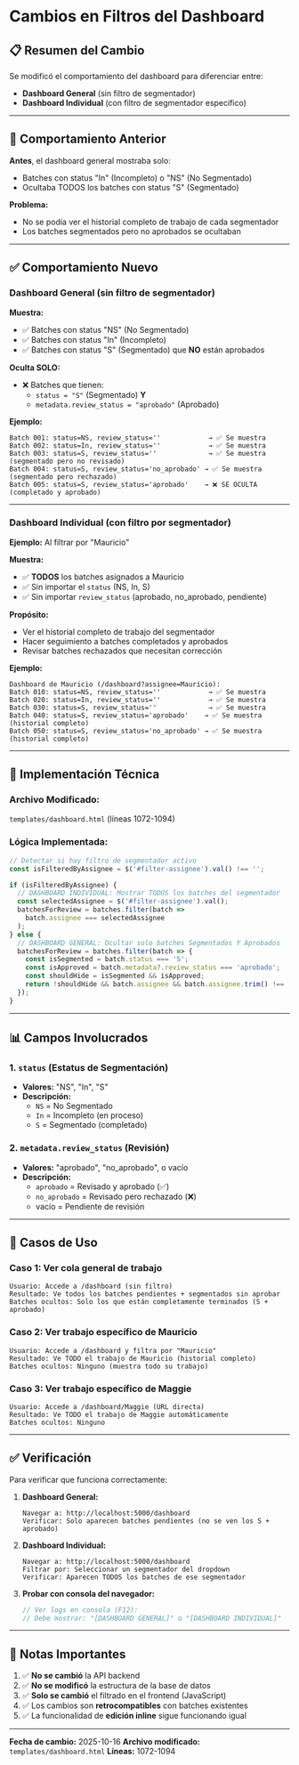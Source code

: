 # Cambios en Filtros del Dashboard

## 📋 Resumen del Cambio

Se modificó el comportamiento del dashboard para diferenciar entre:
- **Dashboard General** (sin filtro de segmentador)
- **Dashboard Individual** (con filtro de segmentador específico)

---

## 🎯 Comportamiento Anterior

**Antes**, el dashboard general mostraba solo:
- Batches con status "In" (Incompleto) o "NS" (No Segmentado)
- Ocultaba TODOS los batches con status "S" (Segmentado)

**Problema:**
- No se podía ver el historial completo de trabajo de cada segmentador
- Los batches segmentados pero no aprobados se ocultaban

---

## ✅ Comportamiento Nuevo

### Dashboard General (sin filtro de segmentador)

**Muestra:**
- ✅ Batches con status "NS" (No Segmentado)
- ✅ Batches con status "In" (Incompleto)
- ✅ Batches con status "S" (Segmentado) que **NO** están aprobados

**Oculta SOLO:**
- ❌ Batches que tienen:
  - `status = "S"` (Segmentado) **Y**
  - `metadata.review_status = "aprobado"` (Aprobado)

**Ejemplo:**
```
Batch 001: status=NS, review_status=''            → ✅ Se muestra
Batch 002: status=In, review_status=''            → ✅ Se muestra
Batch 003: status=S, review_status=''             → ✅ Se muestra (segmentado pero no revisado)
Batch 004: status=S, review_status='no_aprobado' → ✅ Se muestra (segmentado pero rechazado)
Batch 005: status=S, review_status='aprobado'    → ❌ SE OCULTA (completado y aprobado)
```

---

### Dashboard Individual (con filtro por segmentador)

**Ejemplo:** Al filtrar por "Mauricio"

**Muestra:**
- ✅ **TODOS** los batches asignados a Mauricio
- ✅ Sin importar el `status` (NS, In, S)
- ✅ Sin importar `review_status` (aprobado, no_aprobado, pendiente)

**Propósito:**
- Ver el historial completo de trabajo del segmentador
- Hacer seguimiento a batches completados y aprobados
- Revisar batches rechazados que necesitan corrección

**Ejemplo:**
```
Dashboard de Mauricio (/dashboard?assignee=Mauricio):
Batch 010: status=NS, review_status=''            → ✅ Se muestra
Batch 020: status=In, review_status=''            → ✅ Se muestra
Batch 030: status=S, review_status=''             → ✅ Se muestra
Batch 040: status=S, review_status='aprobado'    → ✅ Se muestra (historial completo)
Batch 050: status=S, review_status='no_aprobado' → ✅ Se muestra (historial completo)
```

---

## 🔧 Implementación Técnica

### Archivo Modificado:
`templates/dashboard.html` (líneas 1072-1094)

### Lógica Implementada:

```javascript
// Detectar si hay filtro de segmentador activo
const isFilteredByAssignee = $('#filter-assignee').val() !== '';

if (isFilteredByAssignee) {
  // DASHBOARD INDIVIDUAL: Mostrar TODOS los batches del segmentador
  const selectedAssignee = $('#filter-assignee').val();
  batchesForReview = batches.filter(batch =>
    batch.assignee === selectedAssignee
  );
} else {
  // DASHBOARD GENERAL: Ocultar solo batches Segmentados Y Aprobados
  batchesForReview = batches.filter(batch => {
    const isSegmented = batch.status === 'S';
    const isApproved = batch.metadata?.review_status === 'aprobado';
    const shouldHide = isSegmented && isApproved;
    return !shouldHide && batch.assignee && batch.assignee.trim() !== '';
  });
}
```

---

## 📊 Campos Involucrados

### 1. `status` (Estatus de Segmentación)
- **Valores:** "NS", "In", "S"
- **Descripción:**
  - `NS` = No Segmentado
  - `In` = Incompleto (en proceso)
  - `S` = Segmentado (completado)

### 2. `metadata.review_status` (Revisión)
- **Valores:** "aprobado", "no_aprobado", o vacío
- **Descripción:**
  - `aprobado` = Revisado y aprobado (✅)
  - `no_aprobado` = Revisado pero rechazado (❌)
  - vacío = Pendiente de revisión

---

## 🎯 Casos de Uso

### Caso 1: Ver cola general de trabajo
```
Usuario: Accede a /dashboard (sin filtro)
Resultado: Ve todos los batches pendientes + segmentados sin aprobar
Batches ocultos: Solo los que están completamente terminados (S + aprobado)
```

### Caso 2: Ver trabajo específico de Mauricio
```
Usuario: Accede a /dashboard y filtra por "Mauricio"
Resultado: Ve TODO el trabajo de Mauricio (historial completo)
Batches ocultos: Ninguno (muestra todo su trabajo)
```

### Caso 3: Ver trabajo específico de Maggie
```
Usuario: Accede a /dashboard/Maggie (URL directa)
Resultado: Ve TODO el trabajo de Maggie automáticamente
Batches ocultos: Ninguno
```

---

## ✅ Verificación

Para verificar que funciona correctamente:

1. **Dashboard General:**
   ```
   Navegar a: http://localhost:5000/dashboard
   Verificar: Solo aparecen batches pendientes (no se ven los S + aprobado)
   ```

2. **Dashboard Individual:**
   ```
   Navegar a: http://localhost:5000/dashboard
   Filtrar por: Seleccionar un segmentador del dropdown
   Verificar: Aparecen TODOS los batches de ese segmentador
   ```

3. **Probar con consola del navegador:**
   ```javascript
   // Ver logs en consola (F12):
   // Debe mostrar: "[DASHBOARD GENERAL]" o "[DASHBOARD INDIVIDUAL]"
   ```

---

## 📝 Notas Importantes

1. ✅ **No se cambió** la API backend
2. ✅ **No se modificó** la estructura de la base de datos
3. ✅ **Solo se cambió** el filtrado en el frontend (JavaScript)
4. ✅ Los cambios son **retrocompatibles** con batches existentes
5. ✅ La funcionalidad de **edición inline** sigue funcionando igual

---

**Fecha de cambio:** 2025-10-16
**Archivo modificado:** `templates/dashboard.html`
**Líneas:** 1072-1094
